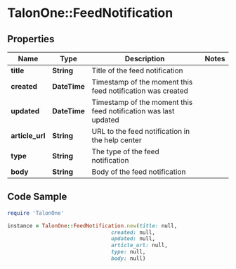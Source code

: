 # TalonOne::FeedNotification

## Properties

Name | Type | Description | Notes
------------ | ------------- | ------------- | -------------
**title** | **String** | Title of the feed notification | 
**created** | **DateTime** | Timestamp of the moment this feed notification was created | 
**updated** | **DateTime** | Timestamp of the moment this feed notification was last updated | 
**article_url** | **String** | URL to the feed notification in the help center | 
**type** | **String** | The type of the feed notification | 
**body** | **String** | Body of the feed notification | 

## Code Sample

```ruby
require 'TalonOne'

instance = TalonOne::FeedNotification.new(title: null,
                                 created: null,
                                 updated: null,
                                 article_url: null,
                                 type: null,
                                 body: null)
```


